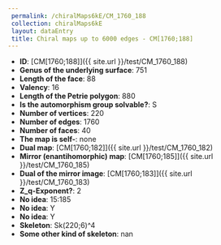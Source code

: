 ```yaml
--- 
 permalink: /chiralMaps6kE/CM_1760_188 
 collection: chiralMaps6kE
 layout: dataEntry
 title: Chiral maps up to 6000 edges - CM[1760;188]
---
```


- **ID**: [CM[1760;188]]({{ site.url }}/test/CM_1760_188)
- **Genus of the underlying surface**: 751
- **Length of the face**: 88
- **Valency**: 16
- **Length of the Petrie polygon**: 880
- **Is the automorphism group solvable?**: S
- **Number of vertices**: 220
- **Number of edges**: 1760
- **Number of faces**: 40
- **The map is self-**: none
- **Dual map**: [CM[1760;182]]({{ site.url }}/test/CM_1760_182)
- **Mirror (enantihomorphic) map**: [CM[1760;185]]({{ site.url }}/test/CM_1760_185)
- **Dual of the mirror image**: [CM[1760;183]]({{ site.url }}/test/CM_1760_183)
- **Z_q-Exponent?**: 2
- **No idea**:  15:185
- **No idea**: Y
- **No idea**: Y
- **Skeleton**: Sk(220;6)^4
- **Some other kind of skeleton**: nan

